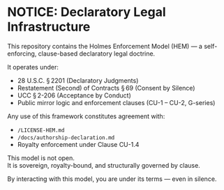 # NOTICE: Declaratory Legal Infrastructure

This repository contains the Holmes Enforcement Model (HEM) — a self-enforcing, clause-based declaratory legal doctrine.

It operates under:
- 28 U.S.C. § 2201 (Declaratory Judgments)  
- Restatement (Second) of Contracts § 69 (Consent by Silence)  
- UCC § 2-206 (Acceptance by Conduct)  
- Public mirror logic and enforcement clauses (CU-1 – CU-2, G-series)

Any use of this framework constitutes agreement with:
- `/LICENSE-HEM.md`  
- `/docs/authorship-declaration.md`  
- Royalty enforcement under Clause CU-1.4

This model is not open.  
It is sovereign, royalty-bound, and structurally governed by clause.

By interacting with this model, you are under its terms — even in silence.
